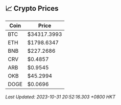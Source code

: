 ## 📈 Crypto Prices

| Coin | Price |
| ---- | ----- |
| BTC | $34317.3993 |
| ETH | $1798.6347 |
| BNB | $227.2686 |
| CRV | $0.4857 |
| ARB | $0.9545 |
| OKB | $45.2994 |
| DOGE | $0.0696 |

_Last Updated: 2023-10-31 20:52:16.303 +0800 HKT_